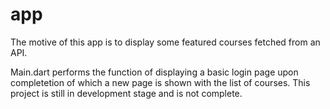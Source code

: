 # app
The motive of this app is to display some featured courses fetched from an API.

Main.dart performs the function of displaying a basic login page upon completetion of which a new page is shown with the list of courses.
This project is still in development stage and is not complete. 
